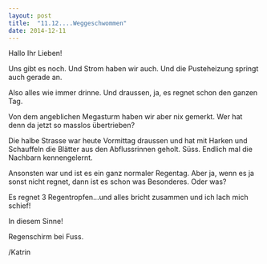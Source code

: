 ```yaml
---
layout: post
title:  "11.12....Weggeschwommen"
date: 2014-12-11
---
```

Hallo Ihr Lieben!


Uns gibt es noch. Und Strom haben wir auch. Und die Pusteheizung springt auch gerade an.



Also alles wie immer drinne. Und draussen, ja, es regnet schon den ganzen Tag. 



Von dem angeblichen Megasturm haben wir aber nix gemerkt. Wer hat denn da jetzt so masslos übertrieben?



Die halbe Strasse war heute Vormittag draussen und hat mit Harken und Schauffeln die Blätter aus den Abflussrinnen geholt. Süss. Endlich mal die Nachbarn kennengelernt.



Ansonsten war und ist es ein ganz normaler Regentag. Aber ja, wenn es ja sonst nicht regnet, dann ist es schon was Besonderes. Oder was? 



Es regnet 3 Regentropfen…und alles bricht zusammen und ich lach mich schief!



In diesem Sinne!



Regenschirm bei Fuss.



/Katrin







